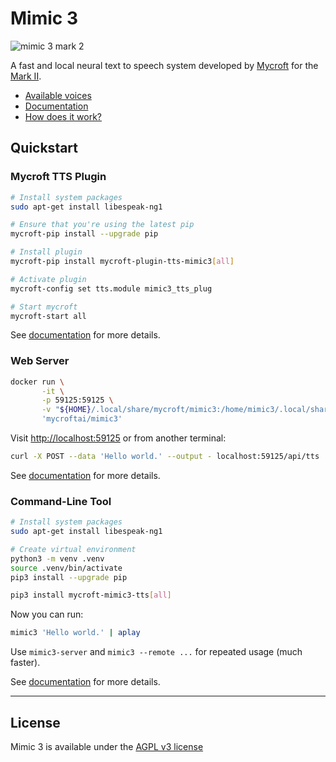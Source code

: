 # Mimic 3

![mimic 3 mark 2](img/mimic3-hero.jpg)

A fast and local neural text to speech system developed by [Mycroft](https://mycroft.ai/) for the [Mark II](https://mycroft.ai/product/mark-ii/).

* [Available voices](https://github.com/MycroftAI/mimic3-voices)
* [Documentation](https://mycroft-ai.gitbook.io/docs/mycroft-technologies/mimic-tts/coming-soon-mimic-3)
* [How does it work?](https://mycroft-ai.gitbook.io/docs/mycroft-technologies/mimic-tts/coming-soon-mimic-3#how-it-works)


## Quickstart

### Mycroft TTS Plugin

``` sh
# Install system packages
sudo apt-get install libespeak-ng1

# Ensure that you're using the latest pip
mycroft-pip install --upgrade pip

# Install plugin
mycroft-pip install mycroft-plugin-tts-mimic3[all]

# Activate plugin
mycroft-config set tts.module mimic3_tts_plug

# Start mycroft
mycroft-start all
```

See [documentation](https://mycroft-ai.gitbook.io/docs/mycroft-technologies/mimic-tts/coming-soon-mimic-3#tts-plugin-for-mycroft-ai) for more details.


### Web Server

``` sh
docker run \
       -it \
       -p 59125:59125 \
       -v "${HOME}/.local/share/mycroft/mimic3:/home/mimic3/.local/share/mycroft/mimic3" \
       'mycroftai/mimic3'
```

Visit [http://localhost:59125](http://localhost:59125) or from another terminal:


``` sh
curl -X POST --data 'Hello world.' --output - localhost:59125/api/tts | aplay

```

See [documentation](https://mycroft-ai.gitbook.io/docs/mycroft-technologies/mimic-tts/coming-soon-mimic-3#web-server) for more details.


### Command-Line Tool

``` sh
# Install system packages
sudo apt-get install libespeak-ng1

# Create virtual environment
python3 -m venv .venv
source .venv/bin/activate
pip3 install --upgrade pip

pip3 install mycroft-mimic3-tts[all]
```

Now you can run:

``` sh
mimic3 'Hello world.' | aplay
```

Use `mimic3-server` and `mimic3 --remote ...` for repeated usage (much faster).

See [documentation](https://mycroft-ai.gitbook.io/docs/mycroft-technologies/mimic-tts/coming-soon-mimic-3#command-line-interface) for more details.


---


## License

Mimic 3 is available under the [AGPL v3 license](LICENSE)
